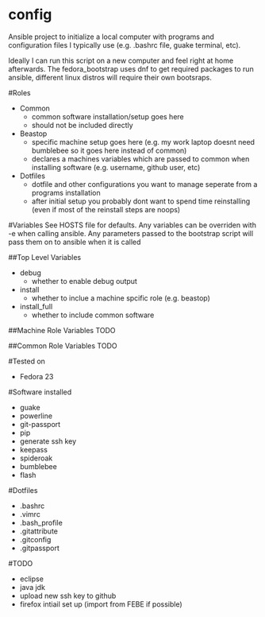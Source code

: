 # config
Ansible project to initialize a local computer with programs and configuration files I typically use (e.g. .bashrc file, guake terminal, etc).


Ideally I can run this script on a new computer and feel right at home afterwards. The fedora_bootstrap uses dnf to get required packages to run ansible, different linux distros will require their own bootsraps.


#Roles
* Common
  * common software installation/setup goes here
  * should not be included directly
* Beastop
  * specific machine setup goes here (e.g. my work laptop doesnt need bumblebee so it goes here instead of common)
  * declares a machines variables which are passed to common when installing software (e.g. username, github user, etc)
* Dotfiles
  * dotfile and other configurations you want to manage seperate from a programs installation
  * after initial setup you probably dont want to spend time reinstalling (even if most of the reinstall steps are noops)


#Variables
See HOSTS file for defaults. Any variables can be overriden with -e when calling ansible. Any parameters passed to the bootstrap script will pass them on to ansible when it is called


##Top Level Variables
* debug
  * whether to enable debug output
* install
  * whether to inclue a machine spcific role (e.g. beastop)
* install_full
  * whether to include common software


##Machine Role Variables
TODO


##Common Role Variables
TODO


#Tested on
* Fedora 23


#Software installed
* guake
* powerline
* git-passport
* pip
* generate ssh key
* keepass
* spideroak
* bumblebee
* flash


#Dotfiles
* .bashrc
* .vimrc
* .bash_profile
* .gitattribute
* .gitconfig
* .gitpassport


#TODO
* eclipse
* java jdk
* upload new ssh key to github
* firefox intiail set up (import from FEBE if possible)
